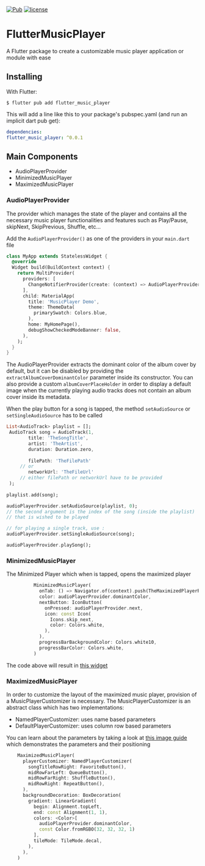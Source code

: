 [![Pub](https://img.shields.io/pub/v/flutter_music_player.svg?style=popout&include_prereleases)](https://pub.dev/packages/flutter_music_player)
[![license](https://img.shields.io/github/license/aminbhst/flutter_music_player)](https://github.com/AminBhst/flutter_music_player/blob/main/LICENSE)
# FlutterMusicPlayer

A Flutter package to create a customizable music player application or module with ease

## Installing

With Flutter:
```shell
$ flutter pub add flutter_music_player
```
This will add a line like this to your package's pubspec.yaml (and run an implicit dart pub get):

```yaml
dependencies:
flutter_music_player: ^0.0.1
```

## Main Components

* AudioPlayerProvider
* MinimizedMusicPlayer
* MaximizedMusicPlayer


### AudioPlayerProvider
The provider which manages the state of the player and
contains all the necessary music player functionalities and features such as Play/Pause,
skipNext, SkipPrevious, Shuffle, etc...

Add the `AudioPlayerProvider()` as one of the providers in your `main.dart` file
```dart
class MyApp extends StatelessWidget {
  @override
  Widget build(BuildContext context) {
    return MultiProvider(
      providers: [
        ChangeNotifierProvider(create: (context) => AudioPlayerProvider())
      ],
      child: MaterialApp(
        title: 'MusicPlayer Demo',
        theme: ThemeData(
          primarySwatch: Colors.blue,
        ),
        home: MyHomePage(),
        debugShowCheckedModeBanner: false,
      ),
    );
  }
}
```

The AudioPlayerProvider extracts the dominant color of the album cover by default,
but it can be disabled by providing the `extractAlbumCoverDominantColor` parameter inside
its constructor. You can also provide a custom `albumCoverPlaceHolder` in order to display
a default image when the currently playing audio tracks does not contain an album cover inside
its metadata.

When the play button for a song is tapped, the method `setAudioSource` or
`setSingleAudioSource` has to be called
```dart
List<AudioTrack> playlist = [];
 AudioTrack song = AudioTrack(1,
        title: 'TheSongTitle',
        artist: 'TheArtist',
        duration: Duration.zero,
        
        filePath: 'TheFilePath'
     // or
        networkUrl: 'TheFileUrl'
     // either filePath or networkUrl have to be provided
 );
 
playlist.add(song);

audioPlayerProvider.setAudioSource(playlist, 0);
// the second argument is the index of the song (inside the playlist)
// that is wished to be played

// for playing a single track, use : 
audioPlayerProvider.setSingleAudioSource(song);

audioPlayerProvider.playSong();
```

### MinimizedMusicPlayer
The Minimized Player which when is tapped, opens the maximized player

```dart
          MinimizedMusicPlayer(
            onTab: () => Navigator.of(context).push(TheMaximizedPlayerRoute),
            color: audioPlayerProvider.dominantColor,
            nextButton: IconButton(
              onPressed: audioPlayerProvider.next,
              icon: const Icon(
                Icons.skip_next,
                color: Colors.white,
              ),
            ),
            progressBarBackgroundColor: Colors.white10,
            progressBarColor: Colors.white,
          )

```
The code above will result in
[this widget](https://i.ibb.co/wBZTv7y/photo-2022-09-14-19-01-00.jpg)



### MaximizedMusicPlayer
In order to customize the layout of the maximized music player,
provision of a MusicPlayerCustomizer is necessary.
The MusicPlayerCustomizer is an abstract class which has two implementations:

* NamedPlayerCustomizer: uses name based parameters
* DefaultPlayerCustomizer: uses column row based parameters

You can learn about the parameters by taking a look at
[this image guide](https://i.ibb.co/gyTVQKC/Untitled-1.png)
which demonstrates the parameters and their positioning

```dart
    MaximizedMusicPlayer(
      playerCustomizer: NamedPlayerCustomizer(
        songTitleRowRight: FavoriteButton(),
        midRowFarLeft: QueueButton(),
        midRowFarRight: ShuffleButton(),
        midRowRight: RepeatButton(),
      ),
      backgroundDecoration: BoxDecoration(
        gradient: LinearGradient(
          begin: Alignment.topLeft,
          end: const Alignment(1, 1),
          colors: <Color>[
            audioPlayerProvider.dominantColor,
            const Color.fromRGBO(32, 32, 32, 1)
          ],
          tileMode: TileMode.decal,
        ),
      ),
    )
```




